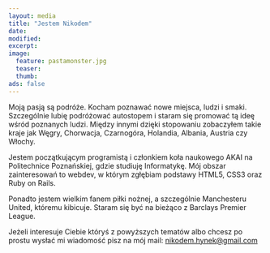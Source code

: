 ```yaml
---
layout: media
title: "Jestem Nikodem"
date: 
modified:
excerpt:
image:
  feature: pastamonster.jpg
  teaser:
  thumb:
ads: false
---
```


Moją pasją są podróże. Kocham poznawać nowe miejsca, ludzi i smaki. Szczególnie lubię podróżować autostopem i staram się promować tą ideę wśród poznanych ludzi. Między innymi dzięki stopowaniu zobaczyłem takie kraje jak Węgry, Chorwacja, Czarnogóra, Holandia, Albania, Austria czy Włochy.

Jestem początkującym programistą i członkiem koła naukowego AKAI na Politechnice Poznańskiej, gdzie studiuję Informatykę. Mój obszar zainteresowań to webdev, w którym zgłębiam podstawy HTML5, CSS3 oraz Ruby on Rails. 

Ponadto jestem wielkim fanem piłki nożnej, a szczególnie Manchesteru United, któremu kibicuje. Staram się być na bieżąco z Barclays Premier League.

Jeżeli interesuje Ciebie któryś z powyższych tematów albo chcesz po prostu wysłać mi wiadomość pisz na mój mail: nikodem.hynek@gmail.com 